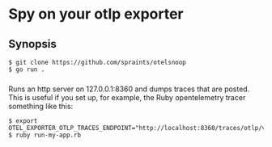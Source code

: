 # Spy on your otlp exporter

## Synopsis

```
$ git clone https://github.com/spraints/otelsnoop
$ go run .
```

###

Runs an http server on 127.0.0.1:8360 and dumps traces that are posted. This is
useful if you set up, for example, the Ruby opentelemetry tracer something like
this:

```
$ export OTEL_EXPORTER_OTLP_TRACES_ENDPOINT="http://localhost:8360/traces/otlp/v0.9"
$ ruby run-my-app.rb
```
